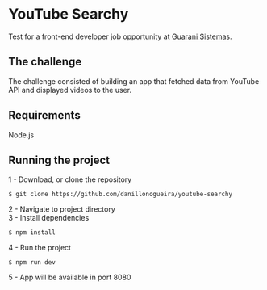 # YouTube Searchy
Test for a front-end developer job opportunity at [Guarani Sistemas](https://www.guaranisistemas.com.br/).

## The challenge
The challenge consisted of building an app that fetched data from YouTube API and displayed videos to the user.

## Requirements
Node.js

## Running the project

1 - Download, or clone the repository
~~~~
$ git clone https://github.com/danillonogueira/youtube-searchy
~~~~
2 - Navigate to project directory <br />
3 - Install dependencies
~~~~
$ npm install
~~~~
4 - Run the project
~~~~
$ npm run dev
~~~~
5 - App will be available in port 8080
